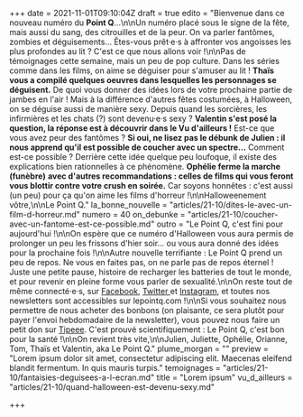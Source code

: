 +++
date = 2021-11-01T09:10:04Z
draft = true
edito = "Bienvenue dans ce nouveau numéro du **Point Q**...\n\nUn numéro placé sous le signe de la fête, mais aussi du sang, des citrouilles et de la peur. On va parler fantômes, zombies et déguisements... Êtes-vous prêt·e·s à affronter vos angoisses les plus profondes au lit ? C'est ce que nous allons voir !\n\nPas de témoignages cette semaine, mais un peu de pop culture. Dans les séries comme dans les films, on aime se déguiser pour s'amuser au lit ! **Thaïs vous a compilé quelques oeuvres dans lesquelles les personnages se déguisent.** De quoi vous donner des idées lors de votre prochaine partie de jambes en l'air ! Mais à la différence d'autres fêtes costumées, à Halloween, on se déguise aussi de manière sexy. Depuis quand les sorcières, les infirmières et les chats (?) sont devenu·e·s sexy ? **Valentin s'est posé la question, la réponse est à découvrir dans le Vu d'ailleurs !** Est-ce que vous avez peur des fantômes ? **Si oui, ne lisez pas le débunk de Julien : il nous apprend qu'il est possible de coucher avec un spectre...** Comment est-ce possible ? Derrière cette idée quelque peu loufoque, il existe des explications bien rationnelles à ce phénomène. **Ophélie ferme la marche (funèbre)** **avec d'autres recommandations : celles de films qui vous feront vous blottir contre votre crush en soirée.** Car soyons honnêtes : c'est aussi (un peu) pour ça qu'on aime les films d'horreur !\n\nHalloweenement vôtre,\n\nLe Point Q."
la_bonne_nouvelle = "articles/21-10/dites-le-avec-un-film-d-horreur.md"
numero = 40
on_debunke = "articles/21-10/coucher-avec-un-fantome-est-ce-possible.md"
outro = "Le Point Q, c'est fini pour aujourd'hui !\n\nOn espère que ce numéro d'Halloween vous aura permis de prolonger un peu les frissons d'hier soir... ou vous aura donné des idées pour la prochaine fois !\n\nAutre nouvelle terrifiante : Le Point Q prend un peu de repos. Ne vous en faites pas, on ne parle pas de repos éternel ! Juste une petite pause, histoire de recharger les batteries de tout le monde, et pour revenir en pleine forme vous parler de sexualité.\n\nOn reste tout de même connecté·e·s, sur [Facebook](https://www.facebook.com/lepointq.news/), [Twitter ](https://twitter.com/LePointQ)et [Instagram](https://www.instagram.com/lepoint.q/?hl=fr), et toutes nos newsletters sont accessibles sur lepointq.com !\n\nSi vous souhaitez nous permettre de nous acheter des bonbons (on plaisante, ce sera plutôt pour payer l'envoi hebdomadaire de la newsletter), vous pouvez nous faire un petit don sur [Tipeee](https://fr.tipeee.com/le-point-q). C'est prouvé scientifiquement : Le Point Q, c'est bon pour la santé !\n\nOn revient très vite,\n\nJulien, Juliette, Ophélie, Orianne, Tom, Thaïs et Valentin, aka Le Point Q."
plume_morgan = ""
preview = "Lorem ipsum dolor sit amet, consectetur adipiscing elit. Maecenas eleifend blandit fermentum. In quis mauris turpis."
temoignages = "articles/21-10/fantaisies-deguisees-a-l-ecran.md"
title = "Lorem ipsum"
vu_d_ailleurs = "articles/21-10/quand-halloween-est-devenu-sexy.md"

+++
